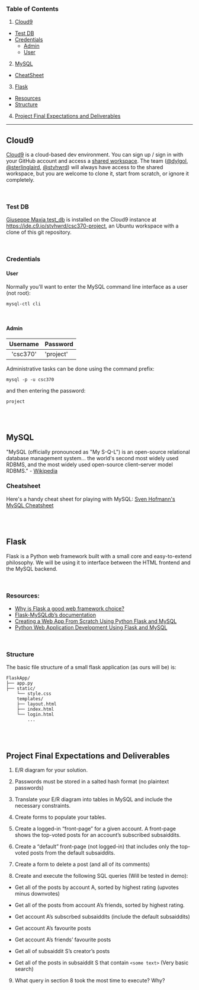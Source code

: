 ### Table of Contents
1. [Cloud9](#cloud9)
  + [Test DB](#test-db)
  + [Credentials](#credentials)
    + [Admin](#admin)
    + [User](#user)
2. [MySQL](#mysql)
  + [CheatSheet](#cheatsheet)
3. [Flask](#flaskapp)
  + [Resources](#resources)
  + [Structure](#structure)
4. [Project Final Expectations and Deliverables](#project-final-expectations-and-deliverables)


----

## Cloud9

[Cloud9](https://c9.io) is a cloud-based dev environment.  You can sign up / sign in with your GitHub account and access a [shared workspace](https://ide.c9.io/stvhwrd/csc370-project).  The team ([@dylgol](https://github.com/dylgol), [@sterlinglaird](https://github.com/sterlinglaird), [@stvhwrd](https://github.com/stvhwrd)) will always have access to the shared workspace, but you are welcome to clone it, start from scratch, or ignore it completely.

<br>


### Test DB

[Giuseppe Maxia test_db](https://github.com/datacharmer/test_db) is installed on the Cloud9 instance at https://ide.c9.io/stvhwrd/csc370-project, an Ubuntu workspace with a clone of this git repository.

<br>


### Credentials

#### User

Normally you'll want to enter the MySQL command line interface as a user (not root):

`mysql-ctl cli`

<br>


#### Admin

| Username | Password  |
| :------: | :-------- |
| 'csc370' | 'project' |

Administrative tasks can be done using the command prefix:

`mysql -p -u csc370`

and then entering the password:

`project`

<br>
<br>

## MySQL

"MySQL (officially pronounced as "My S-Q-L") is an open-source relational database management system... the world's second most widely used RDBMS, and the most widely used open-source client–server model RDBMS." - [Wikipedia](https://en.wikipedia.org/wiki/MySQL)

### Cheatsheet

Here's a handy cheat sheet for playing with MySQL: [Sven Hofmann's MySQL Cheatsheet](https://gist.github.com/hofmannsven/9164408#file-readme-md)

<br>
<br>


## Flask

Flask is a Python web framework built with a small core and easy-to-extend philosophy.  We will be using it to interface between the HTML frontend and the MySQL backend.

<br>


### Resources:

* [Why is Flask a good web framework choice?](https://www.fullstackpython.com/flask.html)
* [Flask-MySQLdb’s documentation](http://flask-mysqldb.readthedocs.io/en/latest/)
* [Creating a Web App From Scratch Using Python Flask and MySQL](http://code.tutsplus.com/tutorials/creating-a-web-app-from-scratch-using-python-flask-and-mysql--cms-22972)
* [Python Web Application Development Using Flask and MySQL](http://codehandbook.org/python-web-application-development-using-flask-and-mysql/)

<br>


### Structure

The basic file structure of a small flask application (as ours will be) is:

````
FlaskApp/
├── app.py
├── static/
    └── style.css
    templates/
    ├── layout.html
    ├── index.html
    └── login.html
        ...
````

<br>
<br>


## Project Final Expectations and Deliverables


1. E/R diagram for your solution.

2. Passwords must be stored in a salted hash format (no plaintext passwords)

3. Translate your E/R diagram into tables in MySQL and include the necessary constraints.

4. Create forms to populate your tables.

5. Create a logged-in “front-page” for a given account.  A front-page shows the top-voted posts for an account’s subscribed subsaiddits.

6. Create a “default” front-page (not logged-in) that includes only the top-voted posts from the default subsaiddits.

7. Create a form to delete a post (and all of its comments)

8. Create and execute the following SQL queries (Will be tested in demo):

  * Get all of the posts by account A, sorted by highest rating (upvotes minus downvotes)

  * Get all of the posts from account A’s friends, sorted by highest rating.

  * Get account A’s subscrbed subsaiddits (include the default subsaiddits)

  * Get account A’s favourite posts

  * Get account A’s friends’ favourite posts

  * Get all of subsaiddit S’s creator’s posts

  * Get all of the posts in subsaiddit S that contain ``<some text>`` (Very basic search)

9. What query in section 8 took the most time to execute?  Why?
